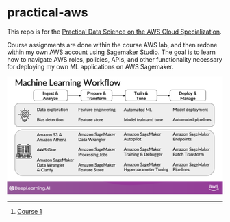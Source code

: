 # practical-aws
This repo is for the [Practical Data Science on the AWS Cloud Specialization](https://www.coursera.org/specializations/practical-data-science).

Course assignments are done within the course AWS lab, and then redone within my own AWS account using Sagemaker Studio. The goal is to learn how to navigate AWS roles, policies, APIs, and other functionality necessary for deploying my own ML applications on AWS Sagemaker.

![Overview of the Full Course](./images/ml_sagemaker.png "Practical Data Science on AWS")

***

1. [Course 1](https://github.com/curtpond/practical-aws/tree/main/nb/week1)


